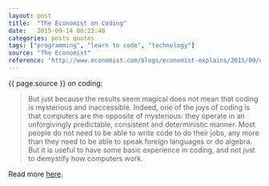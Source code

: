 ```yaml
---
layout: post
title:  "The Economist on Coding"
date:   2015-09-14 00:22:48
categories: posts quotes
tags: ["programming", "learn to code", "technology"]
source: "The Economist"
reference: "http://www.economist.com/blogs/economist-explains/2015/09/economist-explains-3"
---
```


{{ page.source }} on coding:

> But just because the results seem magical does not mean that coding is mysterious and inaccessible. Indeed, one of the joys of coding is that computers are the opposite of mysterious: they operate in an unforgivingly predictable, consistent and deterministic manner. Most people do not need to be able to write code to do their jobs, any more than they need to be able to speak foreign languages or do algebra. But it is useful to have some basic experience in coding, and not just to demystify how computers work.

Read more [here]({{page.reference}}).
